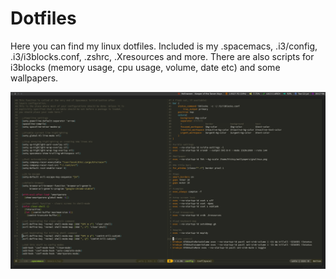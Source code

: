 # Dotfiles
Here you can find my linux dotfiles. Included is my .spacemacs, .i3/config, .i3/i3blocks.conf, .zshrc, .Xresources and more. There are also scripts for i3blocks (memory usage, cpu usage, volume, date etc) and some wallpapers.

![Screenshot of emacs](https://raw.githubusercontent.com/hicksy994/Dotfiles/master/screenshots/emacs.png)
